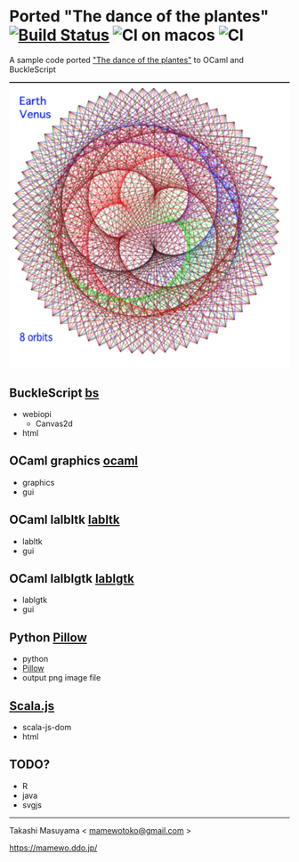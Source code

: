 # Ported "The dance of the plantes" [![Build Status](https://travis-ci.org/mamewotoko/dance_of_the_planets.svg?branch=master)](https://travis-ci.org/mamewotoko/dance_of_the_planets) ![CI on macos](https://github.com/mamewotoko/dance_of_the_planets/workflows/CI%20on%20macos/badge.svg) ![CI](https://github.com/mamewotoko/dance_of_the_planets/workflows/CI/badge.svg)

A sample code ported ["The dance of the plantes"](https://web.archive.org/web/20140122124421/http:/ensign.editme.com/t43dances) to OCaml and BuckleScript

![earth venus](./bs/img/earth_venus.png)

## BuckleScript [bs](./bs)
* webiopi
  * Canvas2d
* html

## OCaml graphics [ocaml](./ocaml)
* graphics
* gui

## OCaml lalbltk [labltk](./labltk)
* labltk
* gui

## OCaml lalblgtk [lablgtk](./lablgtk)
* lablgtk
* gui

## Python [Pillow](./python)
* python
* [Pillow](https://pillow.readthedocs.io/en/stable/)
* output png image file

## [Scala.js](./scalajs)
* scala-js-dom
* html

## TODO?
* R
* java
* svgjs

----
Takashi Masuyama < mamewotoko@gmail.com >

https://mamewo.ddo.jp/
